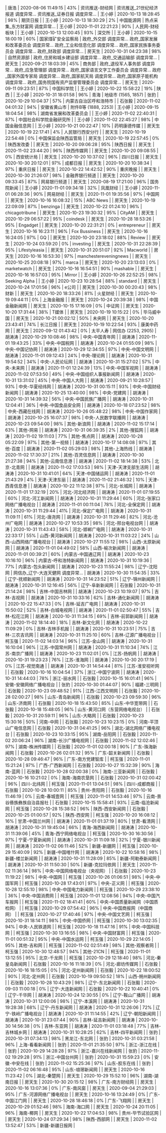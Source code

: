 |       唐浩    |       2020-08-06 11:49:15     |        43%    |       资讯推送-财经网 |
资讯推送_21世纪经济报道 调度异常...
资讯推送_证券日报 调度异常...
|       王小婷  |       2020-10-13 18:28:45     |        98%    |       期货日报        |
|       王小婷  |       2020-10-13 18:30:29     |         2%    |       中国能源网      |
热点采集_东方财富网 调度异常...
|       王小婷  |       2020-11-01 22:21:23     |        90%    |       人民网-财经板块 |
|       王小婷  |       2020-10-13 12:00:45     |        93%    |       深交所  |
|       王小婷  |       2020-10-15 18:00:19     |        60%    |       国家煤矿安全监察局      |
政府_外交部 调度异常...
政府_国家发展和改革委员会 调度异常...
政府_工业和信息化部 调度异常...
政府_国家民族事务委员会 调度异常...
政府_财政部 调度异常...
|       房天生  |       2020-10-31 04:23:38     |        98%    |       自然资源部      |
政府_住房和城乡建设部 调度异常...
政府_交通运输部 调度异常...
|       房天生  |       2020-09-21 18:03:39     |        45%    |       商务部  |
政府_退役军人事务部 调度异常...
政府_应急管理部 调度异常...
政府_国家语言文字工作委员会 调度异常...
政府_国家外国专家局 调度异常...
政府_国家航天局 调度异常...
政府_国家原子能机构 调度异常...
政府_国务院国有资产监督管理委员会 调度异常...
|       房天生  |       2020-09-11 09:23:51     |        87%    |       中国科学院      |
|       王小婷  |       2020-10-22 15:58:22     |        19%    |       陕西    |
|       王小婷  |       2020-10-31 18:01:58     |        96%    |       青海    |
地级市 (1565, 1857)
|       张豹    |       2020-10-29 10:04:37     |        57%    |       内蒙古自治区呼和浩特市  |
|       石张毅  |       2020-11-02 04:01:32     |        94%    |       安徽省黄山市    |
附件B等 (1888, 2253)
|       王小婷  |       2020-09-15 18:04:54     |        98%    |       湖南省发展和改革委员会  |
|       王小婷  |       2020-11-02 22:40:31     |        87%    |       中国社会科学院金融研究所        |
|       王小婷  |       2020-11-02 22:45:27     |        98%    |       中国金融信息网  |
|       王小婷  |       2020-10-21 00:22:47     |        10%    |       药明康德传媒    |
|       房天生  |       2020-10-19 22:17:41     |         4%    |       人民银行西安分行        |
|       房天生  |       2020-10-19 22:54:48     |         0%    |       中国保监会陕西监管局    |
|       房天生  |       2020-10-19 22:57:45     |         0%    |       陕西发改委      |
|       房天生  |       2020-10-20 09:06:28     |        95%    |       陕西日报        |
|       房天生  |       2020-11-02 23:44:20     |        96%    |       陕西传媒网      |
|       房天生  |       2020-10-20 09:08:55     |         0%    |       西安统计局      |
|       房天生  |       2020-10-20 10:37:02     |        96%    |       四川日报        |
|       房天生  |       2020-10-30 20:12:01     |        97%    |       成都日报        |
|       房天生  |       2020-10-20 10:38:34     |        97%    |       重庆日报        |
|       房天生  |       2020-10-22 14:42:52     |        90%    |       重庆晚报        |
|       房天生  |       2020-10-30 21:26:07     |        98%    |       金融界银行频道  |
|       房天生  |       2020-10-20 09:33:45     |        87%    |       网易银行频道    |
|       房天生  |       2020-08-19 17:21:00     |        96%    |       国务院新闻      |
|       王小婷  |       2020-11-01 09:34:18     |        32%    |       凤凰财经        |
|       王小婷  |       2020-11-01 06:28:36     |        90%    |       网易财经        |
|       房天生  |       2020-11-01 19:35:56     |        97%    |       中国网  |
|       房天生  |       2020-10-16 16:08:32     |        15%    |       ABC News        |
|       房天生  |       2020-10-19 22:09:09     |        87%    |       benzinga        |
|       房天生  |       2020-10-22 01:24:10     |        96%    |       chicagotribune  |
|       房天生  |       2020-10-23 19:30:32     |        95%    |       CityAM  |
|       房天生  |       2020-10-29 06:57:22     |        95%    |       coindesk        |
|       房天生  |       2020-10-28 18:53:26     |        95%    |       Engadget        |
|       房天生  |       2020-10-20 22:31:21     |         0%    |       entrepreneur    |
|       房天生  |       2020-10-16 16:23:11     |        96%    |       Fox Bussiness   |
|       房天生  |       2020-10-16 16:24:05     |        97%    |       GQ      |
|       房天生  |       2020-10-20 23:18:02     |        88%    |       Review  |
|       房天生  |       2020-10-24 03:59:20     |         0%    |       investing       |
|       房天生  |       2020-10-31 22:28:39     |        95%    |       Lifestyleasia   |
|       房天生  |       2020-10-31 20:51:07     |        92%    |       Macworld        |
|       房天生  |       2020-10-16 16:53:30     |        97%    |       manchestereveningnews   |
|       房天生  |       2020-10-25 20:08:18     |        97%    |       marca   |
|       房天生  |       2020-10-20 23:13:03     |         0%    |       marketwatch     |
|       房天生  |       2020-10-16 16:54:51     |        90%    |       mashable        |
|       房天生  |       2020-10-16 16:57:03     |        95%    |       Mirror  |
|       王小婷  |       2020-10-26 22:52:25     |        98%    |       Seeking Alpha   |
|       王小婷  |       2020-10-23 10:28:54     |        88%    |       standard        |
|       房天生  |       2020-10-24 17:01:56     |        96%    |       e公司   |
|       房天生  |       2020-10-30 00:20:43     |        98%    |       财新    |
|       房天生  |       2020-10-20 18:33:26     |        81%    |       火星财经        |
|       房天生  |       2020-10-19 09:44:11     |         0%    |       上海金融报      |
|       房天生  |       2020-10-24 20:39:38     |        98%    |       中国金融新闻网  |
|       房天生  |       2020-10-15 17:16:09     |         0%    |       中证网  |
|       房天生  |       2020-10-20 17:31:44     |        38%    |       T媒体   |
|       房天生  |       2020-10-19 10:15:22     |         0%    |       毕马威中国      |
|       房天生  |       2020-10-21 00:02:12     |        50%    |       未央网  |
|       房天生  |       2020-10-20 23:43:41     |        74%    |       长江日报        |
|       房天生  |       2020-10-19 10:22:54     |        93%    |       康美中药网      |
|       房天生  |       2020-09-12 01:43:42     |         0%    |       太平人寿        |
网信办 (2253, 2905)
|       胡涛涛  |       2020-10-29 10:08:46     |        98%    |       中央-中国青年网 |
|       胡涛涛  |       2020-11-01 19:43:25     |        33%    |       中央-中国税网   |
|       胡涛涛  |       2020-10-24 01:55:09     |        98%    |       中央-中国记协网 |
|       胡涛涛  |       2020-10-29 12:34:55     |        97%    |       中央-中国文明网 |
|       胡涛涛  |       2020-11-01 09:12:43     |        24%    |       中央-理论网     |
|       胡涛涛  |       2020-10-31 19:54:52     |        34%    |       中央-人民论坛网 |
|       胡涛涛  |       2020-10-31 15:27:02     |        57%    |       中央-未来网     |
|       胡涛涛  |       2020-11-01 12:24:39     |        13%    |       中央-中国军视网 |
|       胡涛涛  |       2020-11-02 07:53:50     |        49%    |       中央-中国组织人事报新闻网       |
|       胡涛涛  |       2020-10-31 13:31:02     |        45%    |       中央-中国人大网 |
|       胡涛涛  |       2020-09-21 10:28:57     |        93%    |       中央-华夏经纬网 |
|       胡涛涛  |       2020-10-31 00:15:11     |        93%    |       中央-中国财经新闻网     |
|       胡涛涛  |       2020-10-25 13:40:00     |        98%    |       中央-党建网     |
|       胡涛涛  |       2020-10-31 14:39:32     |        56%    |       中央-中国民族广播网     |
|       胡涛涛  |       2020-10-31 12:04:41     |        36%    |       中央-中国食品安全网     |
|       胡涛涛  |       2020-10-18 07:23:52     |        98%    |       中央-西藏在线网 |
|       胡涛涛  |       2020-10-26 05:48:22     |        98%    |       中央-中国作家网 |
|       胡涛涛  |       2020-10-25 16:07:37     |        98%    |       中央-人民数字联播网     |
|       胡涛涛  |       2020-10-23 09:54:00     |        98%    |       其他-新浪网     |
|       胡涛涛  |       2020-11-02 15:17:14     |        63%    |       其他-网易       |
|       胡涛涛  |       2020-10-31 06:39:35     |         2%    |       其他-搜狐网     |
|       胡涛涛  |       2020-11-02 19:11:03     |        77%    |       其他-焦点网     |
|       胡涛涛  |       2020-10-28 05:22:09     |        97%    |       其他-第一视频   |
|       胡涛涛  |       2020-10-17 14:08:08     |        97%    |       其他-百度       |
|       胡涛涛  |       2020-11-02 05:29:03     |        98%    |       其他-上海热线   |
|       胡涛涛  |       2020-11-02 17:30:37     |        21%    |       其他-百灵信息网 |
|       胡涛涛  |       2020-10-30 21:27:38     |        94%    |       其他-云南信息港 |
|       胡涛涛  |       2020-11-02 18:14:38     |        53%    |       北京-北青网     |
|       胡涛涛  |       2020-11-02 17:03:53     |        98%    |       天津-天津支部生活网     |
|       胡涛涛  |       2020-10-31 10:41:01     |        64%    |       天津-中国储运网 |
|       胡涛涛  |       2020-11-01 21:43:29     |         4%    |       天津-天津东丽   |
|       胡涛涛  |       2020-11-02 21:46:32     |        10%    |       天津-西青信息港 |
|       胡涛涛  |       2020-10-22 11:12:38     |        97%    |       河北-长城网     |
|       胡涛涛  |       2020-11-01 17:32:19     |        20%    |       河北-河北经济网 |
|       胡涛涛  |       2020-11-01 07:19:55     |        60%    |       河北-河工新闻网 |
|       胡涛涛  |       2020-10-31 11:29:44     |        60%    |       河北-张家口网络广播电视台       |
|       胡涛涛  |       2020-11-01 00:11:04     |        78%    |       河北-全保定网   |
|       胡涛涛  |       2020-10-31 11:29:44     |        41%    |       河北-保定广电网 |
|       胡涛涛  |       2020-10-31 11:09:11     |        61%    |       河北-唐尧网     |
|       胡涛涛  |       2020-10-31 11:29:46     |        82%    |       河北-沧州广电网 |
|       胡涛涛  |       2020-10-27 10:53:35     |        98%    |       河北-邢台电视台网       |
|       胡涛涛  |       2020-10-31 11:43:43     |        58%    |       河北-邯郸广电网 |
|       胡涛涛  |       2020-10-31 22:33:17     |        55%    |       山西-黄河新闻网 |
|       胡涛涛  |       2020-10-31 11:03:22     |        24%    |       山西-山西网络广播电视台 |
|       胡涛涛  |       2020-10-27 11:55:12     |        98%    |       山西-太原新闻网 |
|       胡涛涛  |       2020-11-01 04:49:02     |        58%    |       山西-榆次新闻网 |
|       胡涛涛  |       2020-11-01 00:39:21     |        60%    |       内蒙古-中国通辽网       |
|       胡涛涛  |       2020-10-23 10:16:10     |        96%    |       内蒙古-呼和浩特新闻网   |
|       胡涛涛  |       2020-10-31 10:19:36     |        77%    |       内蒙古-包头新闻网       |
|       胡涛涛  |       2020-10-23 11:55:24     |        98%    |       辽宁-沈阳网     |
网信办_辽宁-大连天健网 调度异常...
|       胡涛涛  |       2020-10-30 11:54:35     |        33%    |       辽宁-抚顺新闻网 |
|       胡涛涛  |       2020-10-31 14:23:52     |        51%    |       辽宁-锦州新闻网 |
|       胡涛涛  |       2020-10-31 12:16:45     |        56%    |       辽宁-阜新新闻网 |
|       石张毅  |       2020-10-31 21:14:24     |        98%    |       吉林-中国吉林网 |
|       胡涛涛  |       2020-10-23 10:19:07     |        97%    |       吉林-吉视网     |
|       胡涛涛  |       2020-10-31 10:33:16     |        62%    |       吉林-通化新闻网 |
|       胡涛涛  |       2020-10-22 15:47:33     |         0%    |       吉林-延吉广电网 |
|       胡涛涛  |       2020-10-31 15:50:02     |        52%    |       吉林-白城电视网 |
|       胡涛涛  |       2020-11-01 02:50:47     |        55%    |       吉林-松花江网   |
|       胡涛涛  |       2020-10-31 11:34:15     |        69%    |       吉林-前郭新闻网 |
|       胡涛涛  |       2020-11-02 18:14:40     |        18%    |       吉林-新文化网   |
|       胡涛涛  |       2020-10-22 11:09:29     |         0%    |       吉林-吉林手机报 |
|       胡涛涛  |       2020-10-31 10:23:51     |        75%    |       吉林-三农吉讯网 |
|       胡涛涛  |       2020-10-31 11:25:10     |        60%    |       吉林-辽源广播电视台     |
|       柯玉强  |       2020-11-02 14:03:14     |        96%    |       江苏-金山网     |
|       胡涛涛  |       2020-10-31 16:10:04     |        96%    |       江苏-中国常州网 |
|       胡涛涛  |       2020-10-31 11:10:34     |        74%    |       江苏-南京广播网 |
|       胡涛涛  |       2020-10-23 11:02:01     |         0%    |       江苏-扬帆网     |
|       胡涛涛  |       2020-10-31 19:23:23     |        76%    |       江苏-淮海网     |
|       胡涛涛  |       2020-10-30 20:17:19     |         0%    |       江苏-视觉南通   |
|       胡涛涛  |       2020-10-31 14:54:44     |        81%    |       江苏-淮安视听网 |
|       石张毅  |       2020-10-16 10:04:54     |        37%    |       浙江-中国宁波网 |
|       胡涛涛  |       2020-10-31 14:44:03     |        78%    |       浙江-丽水网     |
|       石张毅  |       2020-10-15 16:01:41     |        96%    |       安徽-安徽网络广播电视台 |
|       张豹    |       2020-10-30 01:44:07     |        90%    |       福建-三明网     |
|       石张毅  |       2020-10-23 09:48:52     |        91%    |       江西-江西文明网 |
|       石张毅  |       2020-10-28 02:00:27     |        98%    |       山东-青岛新闻网 |
|       石张毅  |       2020-10-23 09:59:30     |        96%    |       山东-济南网     |
|       石张毅  |       2020-10-18 15:43:50     |        85%    |       山东-中华宽带网 |
|       石张毅  |       2020-10-18 15:48:05     |        96%    |       山东-黄河口网（东营网络电视台） |
|       石张毅  |       2020-10-31 20:59:11     |        96%    |       山东-大略网     |
|       石张毅  |       2020-10-23 15:30:16     |        50%    |       河南-中网       |
|       石张毅  |       2020-10-23 10:23:15     |         0%    |       河南-平顶山广电信息网   |
|       石张毅  |       2020-10-31 04:41:25     |        96%    |       湖北-湖北网络广播电视台 |
|       石张毅  |       2020-10-23 10:33:15     |        95%    |       湖南-岳阳网     |
|       石张毅  |       2020-11-02 20:06:24     |        96%    |       湖南-长沙广播电视网     |
|       石张毅  |       2020-11-02 12:02:46     |        97%    |       湖南-株洲传媒网 |
|       石张毅  |       2020-11-01 02:00:18     |        90%    |       广东-珠海新闻网 |
|       石张毅  |       2020-10-26 02:01:32     |        95%    |       广东-韶关新闻网 |
|       石张毅  |       2020-10-28 09:46:47     |        96%    |       广东-南方党建智库       |
|       柯玉强  |       2020-11-01 15:21:24     |        97%    |       广西-广西新闻网 |
|       石张毅  |       2020-10-27 15:32:39     |        90%    |       海南-蓝网       |
|       石张毅  |       2020-10-28 02:00:38     |         0%    |       海南-三亚新闻网 |
|       石张毅  |       2020-10-16 10:21:02     |         0%    |       海南-海南农垦网 |
|       石张毅  |       2020-10-31 02:00:42     |        96%    |       四川-北纬网     |
|       柯玉强  |       2020-11-01 13:04:51     |        98%    |       四川-成都商报   |
|       石张毅  |       2020-10-28 10:00:11     |        85%    |       贵州-贵阳网     |
|       石张毅  |       2020-10-16 11:46:19     |         0%    |       云南-春城壹网   |
|       柯玉强  |       2020-11-01 14:53:46     |        97%    |       云南-景谷傣族彝族自治县报社     |
|       石张毅  |       2020-10-15 15:58:41     |        93%    |       云南-临沧新闻网 |
|       柯玉强  |       2020-10-28 15:38:52     |        96%    |       陕西-西安新闻网 |
|       石张毅  |       2020-10-25 01:00:57     |        92%    |       陕西-西安网     |
|       柯玉强  |       2020-10-20 16:08:12     |        16%    |       甘肃-中国兰州网 |
|       胡涛涛  |       2020-11-01 01:37:19     |        80%    |       甘肃-看清网     |
|       胡涛涛  |       2020-10-31 19:45:04     |        66%    |       青海-海西新闻网 |
|       胡涛涛  |       2020-10-31 11:39:06     |        45%    |       青海-西宁网络电视台     |
|       柯玉强  |       2020-10-30 16:30:56     |        97%    |       宁夏-宁夏新闻网 |
|       胡涛涛  |       2020-10-31 11:09:18     |        32%    |       宁夏-银川新闻网 |
|       胡涛涛  |       2020-11-02 06:11:46     |        52%    |       新疆-新疆网     |
|       柯玉强  |       2020-10-29 15:40:09     |        92%    |       新疆-中国喀什网 |
|       胡涛涛  |       2020-10-22 10:58:16     |        98%    |       新疆-楼兰新闻网 |
|       胡涛涛  |       2020-10-31 11:28:09     |        85%    |       新疆-阿勒泰新闻网       |
|       胡涛涛  |       2020-10-31 11:50:30     |        50%    |       新疆-克拉玛依网 |
|       房天生  |       2020-11-02 11:36:14     |        98%    |       中央-中国网络电视台（央视网）   |
|       石张毅  |       2020-10-23 11:19:22     |        98%    |       中央-中国网     |
|       柯玉强  |       2020-10-26 01:06:51     |        98%    |       中央-中国军网   |
|       柯玉强  |       2020-10-28 17:43:01     |        97%    |       中央-正义网     |
|       柯玉强  |       2020-10-28 12:55:10     |        98%    |       中央-中国电力新闻网     |
|       柯玉强  |       2020-10-29 23:38:10     |        36%    |       中央-中国消费网 |
|       柯玉强  |       2020-11-01 12:08:56     |        94%    |       中央-中国汽车报网       |
|       柯玉强  |       2020-11-02 18:41:41     |        60%    |       中央-中国质量新闻网（中国质检网）       |
|       柯玉强  |       2020-10-29 07:54:42     |        96%    |       中央-中国商报网（中国商网）     |
|       柯玉强  |       2020-10-27 17:40:46     |        97%    |       中央-中国文艺网 |
|       柯玉强  |       2020-10-31 18:14:11     |        98%    |       中央-中国侨网   |
|       柯玉强  |       2020-10-30 13:02:35     |        94%    |       中央-人民铁道网 |
|       柯玉强  |       2020-10-18 11:47:16     |        91%    |       中央-中国科技网 |
|       柯玉强  |       2020-10-30 13:16:55     |        98%    |       中央-中国财富网 |
|       柯玉强  |       2020-11-01 00:51:32     |        95%    |       中央-中国水运网 |
|       柯玉强  |       2020-10-29 22:14:05     |        95%    |       其他-吉和网     |
|       柯玉强  |       2020-11-02 02:51:49     |        98%    |       其他-观察者网   |
|       柯玉强  |       2020-10-30 12:48:57     |        94%    |       其他-21CN       |
|       柯玉强  |       2020-11-01 13:12:55     |        95%    |       北京-千龙网     |
|       柯玉强  |       2020-10-29 12:18:40     |        98%    |       河北-秦皇岛新闻网       |
|       石张毅  |       2020-10-16 11:18:39     |         0%    |       河北-廊坊传媒网 |
|       石张毅  |       2020-10-16 18:15:05     |         0%    |       河北-定州新闻网 |
|       石张毅  |       2020-10-22 18:00:52     |        90%    |       河北-定州网     |
|       石张毅  |       2020-10-19 09:50:52     |        18%    |       山西-朔州新闻网 |
|       石张毅  |       2020-10-28 10:43:29     |        98%    |       辽宁-东北新闻网 |
|       石张毅  |       2020-09-03 11:00:18     |         0%    |       辽宁-大连新闻网 |
|       石张毅  |       2020-10-22 10:40:41     |         0%    |       辽宁-千华网     |
|       胡涛涛  |       2020-10-24 12:30:55     |         0%    |       辽宁-鞍山广播网 |
|       胡涛涛  |       2020-10-31 12:00:06     |        98%    |       辽宁-本溪网     |
|       胡涛涛  |       2020-10-31 19:28:38     |        68%    |       辽宁-丹东新闻网 |
|       胡涛涛  |       2020-10-31 12:26:06     |        72%    |       辽宁-铁岭广播电视台     |
|       胡涛涛  |       2020-10-31 11:14:55     |        42%    |       辽宁-朝阳新闻网 |
|       胡涛涛  |       2020-10-31 23:07:44     |        90%    |       吉林-延吉新闻网 |
|       胡涛涛  |       2020-10-30 14:56:38     |         0%    |       吉林-东亚网     |
|       胡涛涛  |       2020-11-01 03:18:48     |        77%    |       吉林-吉林城乡网 |
|       胡涛涛  |       2020-10-31 10:28:25     |        62%    |       吉林-四平新闻网 |
|       张豹    |       2020-10-31 07:34:13     |        98%    |       黑龙江-东北网   |
|       张豹    |       2020-10-31 03:21:58     |        96%    |       上海-看看新闻网 |
|       张豹    |       2020-11-01 21:35:50     |        97%    |       浙江-浙江在线   |
|       张豹    |       2020-10-29 14:28:28     |        97%    |       浙江-嘉兴在线新闻网     |
|       张豹    |       2020-11-02 19:29:28     |        91%    |       浙江-中国台州网 |
|       张豹    |       2020-10-31 15:59:23     |         0%    |       安徽-中安在线   |
|       张豹    |       2020-11-02 15:25:36     |        97%    |       山东-胶东在线   |
|       张豹    |       2020-11-02 06:16:48     |        95%    |       山东-琅琊新闻网 |
|       房天生  |       2020-10-16 11:23:42     |         0%    |       湖北-秦楚网     |
|       房天生  |       2020-10-29 15:52:10     |        96%    |       湖南-湖南日报   |
|       房天生  |       2020-10-30 20:15:12     |        98%    |       广东-南方财经网 |
|       房天生  |       2020-10-16 13:07:36     |         0%    |       广东-南风窗     |
|       房天生  |       2020-09-04 21:29:03     |        95%    |       广东-河源网络广播电视台 |
|       房天生  |       2020-10-16 13:24:49     |         0%    |       广东-中国江门网 |
|       房天生  |       2020-10-28 18:46:18     |         0%    |       广东-飞翔网     |
|       房天生  |       2020-10-29 01:52:46     |        98%    |       海南-海口网     |
|       房天生  |       2020-10-24 20:11:05     |        96%    |       海南-椰网       |
|       房天生  |       2020-10-22 17:04:53     |        98%    |       贵州-毕节试验区网       |
|       房天生  |       2020-10-24 07:29:34     |        98%    |       陕西-西部网     |
|       房天生  |       2020-11-02 13:52:47     |        53%    |       新疆-新疆日报网 |
